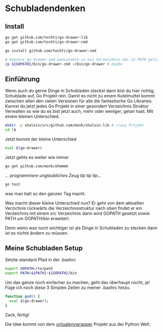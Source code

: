 Schubladendenken
================

Install
-------

```bash
go get github.com/tochti/go-drawer-lib
go get github.com/tochti/go-drawer-cmd

go install github.com/tochti/go-drawer-cmd

# Kopiere go-drawer-cmd executable in ein Verzeichnis das in PATH gelistet ist
cp ${GOPATH}/bin/go-drawer-cmd ~/bin/go-drawer # maybe
```

Einführung
----------

Wenn auch du gerne Dinge in Schubladen steckst dann bist du hier richtig. Schublade auf, Go Projekt rein. Damit es nicht zu einem Kutelmuttel kommt zwischen allen den vielen Versionen für alle die fantastische Go Libraries. Kannst du jetzt jedes Go Projekt in einer gesondert Verzeichnis Struktur Verwalten so wie du es bist jetzt auch, mehr oder weniger, getan hast. Mit einem kleinen Unterschied.

```bash
mkdir -p shaloin/src/github.com/monk/shaloin-lib # crazy Projekt
cd !$
```
Jetzt kommt der kleine Unterschied

```bash
eval $(go-drawer)
```
Jetzt gehts es weiter wie immer

```bash
go get github.com/monk/ohmmmm
```
*... programmiere unglaubliches Zeug  tip tip tip...*

```bash
go test
```
was man halt so den ganzen Tag macht.

Was macht dieser kleine Unterschied nun? Er geht von dem aktuellen Verzichnis rückwärts die Verzeichnisstruktur nach oben findet er ein Verzeichnis mit einem src Verzeichnis darin wird GOPATH gesetzt sowie PATH um GOPATH/bin erweitert.

Denn wenn was noch wichtiger ist als Dinge in Schubladen zu stecken dann ist es nichts ändern zu müssen.

Meine Schubladen Setup
----------------------

Setzte standard Pfad in der .bashrc

```bash
export GOPATH=/to/path
export PATH=${PATH}:${GOPATH}/bin
```

Um das ganze noch einfacher zu machen, geht das überhaupt nocht, ja! Füge ich noch diese 3 Simplen Zeilen zu meiner .bashrc hinzu.

```bash
function god() {
  eval $(go-drawer);
}
```

Zack, fertig!

Die Idee kommt von dem [virtualenvwrapper](https://virtualenvwrapper.readthedocs.org/) Projekt aus der Python Welt.

